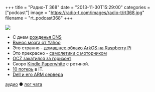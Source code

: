 +++
title = "Радио-Т 368"
date = "2013-11-30T15:29:00"
categories = ["podcast"]
image = "https://radio-t.com/images/radio-t/rt368.jpg"
filename = "rt_podcast368"
+++

![](https://radio-t.com/images/radio-t/rt368.jpg)

* С днем [рожденья DNS](http://www.circleid.com/posts/20131127_the_30th_birthday_of_dns/)
* [Вынос мозга от Yahoo](http://allthingsd.com/20131124/while-users-lament-only-25-percent-of-yahoos-willing-eat-mail-dogfood-memo/)
* Это странно - [домашнее облако ArkOS на Raspberry Pi](http://habrahabr.ru/company/apps4all/blog/204146/)
* Это прекрасно - [самолетики с моторчиком](http://www.engadget.com/2013/11/26/powerup/)
* [OCZ закатился за горизонт](http://arstechnica.com/gadgets/2013/11/once-great-ssd-manufacturer-ocz-filing-for-bankruptcy/)
* Скоро [Kindle Paperwhite](http://news.cnet.com/8301-1023_3-57613575-93/amazon-said-to-be-working-on-new-high-res-kindle-paperwhite/) с ретиной.
* [10 потерь](http://www.informationweek.com/strategic-cio/digital-business/10-it-job-titles-we-miss/d/d-id/1006276) в IT.
* [Dell и его ARM сервера](http://www.dell.com/learn/us/en/04/campaigns/project-copper)

[аудио](http://cdn.radio-t.com/rt_podcast368.mp3) ● [лог чата](http://chat.radio-t.com/logs/radio-t-368.html)
<audio src="http://cdn.radio-t.com/rt_podcast368.mp3" preload="none"></audio>